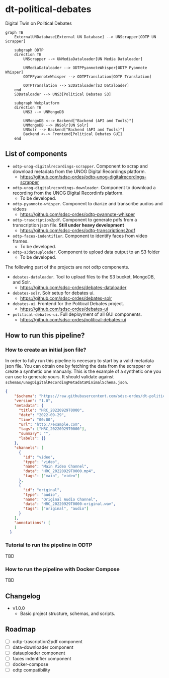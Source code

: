 # dt-political-debates
Digital Twin on Political Debates

``` mermaid
graph TB
    ExternalUNDatabase[External UN Database] --> UNScrapper[ODTP UN Scrapper]

    subgraph ODTP
    direction TB
        UNScrapper --> UNMediaDataloader[UN Media Dataloader]

        UNMediaDataloader --> ODTPPyannoteWhisper[ODTP Pyannote Whisper]
        ODTPPyannoteWhisper --> ODTPTranslation[ODTP Translation]

        ODTPTranslation --> S3Dataloader[S3 Dataloader]
    end
    S3Dataloader --> UNS3[Political Debates S3]

    subgraph Webplatform
    direction TB
        UNS3 --> UNMongoDB

        UNMongoDB <--> Backend["Backend (API and Tools)"]
        UNMongoDB --> UNSolr[UN Solr]
        UNSolr --> Backend["Backend (API and Tools)"]
        Backend <--> Frontend[Political Debates GUI]
    end
```

## List of components

- `odtp-unog-digitalrecordings-scrapper`. Component to scrap and download metadata from the UNOG Digital Recordings platform. 
    - https://github.com/sdsc-ordes/odtp-unog-digitalrecordings-scrapper
- `odtp-unog-digitalrecordings-downloader`. Component to download a recording from the UNOG Digital Recordinfs platform.
    - To be developed. 
- `odtp-pyannote-whisper`. Component to diarize and transcribe audios and videos
    - https://github.com/sdsc-ordes/odtp-pyannote-whisper
- `odtp-trascription2pdf`. Component to generate pdfs from a transcription json file. **Still under heavy development**
    - https://github.com/sdsc-ordes/odtp-transcriptions2pdf
- `odtp-faces-indentifier`. Component to identify faces from video frames.
    - To be developed. 
- `odtp-s3datauploader`. Component to upload data output to an S3 folder
    - To be developed. 

The following part of the projects are not odtp components.
- `debates-dataloader`. Tool to upload files to the S3 bucket, MongoDB, and Solr.
    - https://github.com/sdsc-ordes/debates-dataloader
- `debates-solr`. Solr setup for debates ui.
    - https://github.com/sdsc-ordes/debates-solr
- `debates-ui`. Frontend for the Political Debates project. 
    - https://github.com/sdsc-ordes/debates-ui
- `political-debates-ui`. Full deployment of all GUI components.
    - https://github.com/sdsc-ordes/political-debates-ui


## How to run this pipeline?

### How to create an initial json file?

In order to fully run this pipeline is necesary to start by a valid metadata json file. You can obtain one by fetching the data from the scrapper or create a synthetic one manually. This is the example of a synthetic one you can use to generate yours. It should validate against `schemas/unogDigitalRecordingMetadataMinimalSchema.json`. 

``` json
{
    "$schema": "https://raw.githubusercontent.com/sdsc-ordes/dt-political-debates/refs/heads/main/schemas/unogDigitalRecordingMetadataMinimalSchema.json",
    "version": "1.0",
    "metadata": {
      "title": "HRC_20220929T0000",
      "date": "2022-09-29",
      "time": "00:00",
      "url": "http://example.com",
      "tags": ["HRC_20220929T0000"],
      "summary": "",
      "labels": {}
    },
    "channels": [
      {
        "id": "video",
        "type": "video",
        "name": "Main Video Channel",
        "data": "HRC_20220929T0000.mp4",
        "tags": ["main", "video"]
      },
      {
        "id": "original",
        "type": "audio",
        "name": "Original Audio Channel",
        "data": "HRC_20220929T0000-original.wav",
        "tags": ["original", "audio"]
      }
    ],
    "annotations": [
    ]
  }
```

### Tutorial to run the pipeline in ODTP

TBD

### How to run the pipeline with Docker Compose

TBD

## Changelog

- v1.0.0
    - Basic project structure, schemas, and scripts. 

## Roadmap

- [ ] odtp-trascription2pdf component
- [ ] data-downloader component
- [ ] datauploader component
- [ ] faces indentifier component
- [ ] docker-compose 
- [ ] odtp compatibility